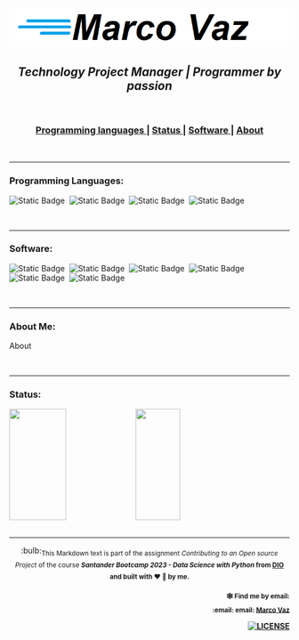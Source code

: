 ![marco](https://github.com/maavaz/git/blob/main/marcovaz.png)

<div align="center">
   <h2>
<a>
  <i>Technology Project Manager <span>|</span> Programmer by passion</i>
<a>
</h2>
<br>
</div>

<div align="center">
   <h3>
     <a href="#programming-languages">
      Programming languages
     </a>
    <span> | </span>
     <a href="#Status">
       Status
     </a>
     <span> | </span>
     <a href="#Software">
       Software
     </a>
     <span> | </span>
     <a href="About-Me">
       About
     </a>

   </h3>
</div>

<br><hr>

<div align="left">
<span><h3>Programming Languages:</h3></span>

![Static Badge](https://img.shields.io/badge/PYTHON-black?style=flat&logo=python&logoColor=white)&nbsp;
![Static Badge](https://img.shields.io/badge/GOLANG-black?style=flat&logo=goland&logoColor=white)&nbsp;
![Static Badge](https://img.shields.io/badge/LINGUAGEM%20C-black?style=flat&logo=c&logoColor=white)&nbsp;
![Static Badge](https://img.shields.io/badge/LINGUAGEM%20C%2B%2B-black?style=flat&logo=cplusplus&logoColor=white)&nbsp;


</div>

<br><hr>
<div align="left">
<span><h3>Software:</h3></span>

![Static Badge](https://img.shields.io/badge/JIRA-blue?style=flat&logo=jira&logoColor=white)&nbsp;
![Static Badge](https://img.shields.io/badge/PROJECT-darkgreen?style=flat&logo=microsoft&logoColor=white)&nbsp;
![Static Badge](https://img.shields.io/badge/EXCEL-darkblue?style=flat&logo=microsoftexcel&logoColor=yellow)&nbsp;
![Static Badge](https://img.shields.io/badge/SQLSERVER-darkblue?style=flat&logo=microsoftsqlserver&logoColor=white)&nbsp;
![Static Badge](https://img.shields.io/badge/VSCODE-black?style=flat&logo=visualstudiocode&logoColor=white)&nbsp;
![Static Badge](https://img.shields.io/badge/ANACONDA-brown?style=flat&logo=anaconda&logoColor=white)&nbsp;


</div>
<br><hr>
<div align="left">
<span><h3>About Me:</h3></span>

<p>About</p>

</div>
<br><hr>

<div align="left">
<span><h3>Status:</h3></span>
   <a href="https://github.com/maavaz">
<div style="display: flex;">
  <img src="https://github-readme-stats.vercel.app/api?username=maavaz&show_icons=true&theme=transparent" style="height: 200px; width: 45%;" />
   <img src="https://github-readme-stats.vercel.app/api/top-langs/?username=maavaz&layout=compact&theme=transparent" style="height: 200px; width: 40%;" />
</div>
  </a>
</div>
<br><hr>
<div align="center">
<span>
:bulb:<sub>This Markdown text is part of the assignment <i> Contributing to an Open source Project </i> of the course <i><b> Santander Bootcamp 2023 - Data Science with Python<b></b> </i> from <a href="https://dio.me"><b>DIO</b></a> and built with ❤︎ 🧡 by me.
   </sub>
</span>
<br>
<span>
<div align="right">
<p><p><sub>🕸️ Find me by email:</sub><br>
<sub>   
:email: email: <a href="mailto:maa.vaz@gmail.com" class="pui-text-blue"><i clase ="fa fa-sobre-o"></i> Marco Vaz</a></sub><br>                         
</div>

</span>
<span>
<div align="right">
   <!-- License -->
   <a href="LICENSE">
     <img src="https://img.shields.io/github/license/marktext/marktext.svg" alt="LICENSE">
   </a>
</div>

</div>
